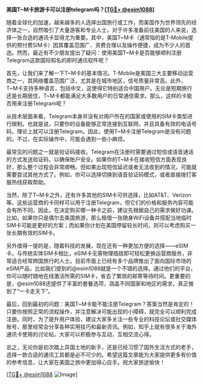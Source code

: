 **美国T~M卡旅游卡可以注册telegram吗？[[TG💪+ @esim1088](https://t.me/s/esim1088)]**

随着全球化的加速，越来越多的人选择出国旅行或工作，而美国作为世界领先的经济体之一，自然吸引了大量游客和专业人士。对于许多准备前往美国的人来说，选择一张合适的通讯卡显得尤为重要。其中，美国T~M卡（通常指的是T-Mobile提供的预付费SIM卡）因其覆盖范围广、资费合理以及操作便捷，成为不少人的首选。然而，最近有不少朋友提出了疑问：使用美国T~M卡是否能够顺利注册Telegram这款国际知名的即时通讯软件呢？

首先，让我们来了解一下T~M卡的基本情况。T-Mobile是美国三大主要移动运营商之一，其网络覆盖范围广泛，尤其是在城市地区，信号质量非常高。此外，T~M卡支持多种语言，包括中文，这使得它特别适合中国用户。无论是短期旅行还是长期居住，T~M卡都能满足大多数用户的日常通信需求。那么，这样的卡能否用来注册Telegram呢？

从技术层面来看，Telegram本身并没有对用户所在的国家或使用的SIM卡类型进行限制。也就是说，只要你的设备能够正常连接到互联网，并且具备有效的电话号码，理论上就可以注册Telegram。因此，使用T~M卡注册Telegram是没有问题的。不过，在实际操作中，可能会遇到一些小麻烦。

最常见的问题之一就是验证码接收。Telegram在注册时需要通过短信或语音通话的方式发送验证码，以确保账户安全。如果你的T~M卡在接收短信方面表现良好，那么整个过程会非常顺畅。但如果出现短信延迟或者无法收到的情况，可能就需要尝试其他方式了。例如，你可以选择切换到语音验证码模式，或者直接拨打客服热线获取帮助。

当然，除了T~M卡之外，还有许多其他的SIM卡可供选择，比如AT&T、Verizon等。这些运营商的卡同样可以用于注册Telegram，但它们的价格和服务内容可能会有所不同。因此，在决定购买哪一种卡之前，建议先根据自己的需求做好功课。比如，如果你只是偶尔去美国旅游，那么租借一张随身WiFi设备并搭配当地临时SIM卡可能是更好的方案；而如果你计划在美国停留较长时间，则可以考虑购买一张长期有效的SIM卡。

另外值得一提的是，随着科技的发展，现在还有一种更加方便的选择——eSIM卡。与传统实体SIM卡相比，eSIM卡无需物理插拔即可轻松更换运营商服务，非常适合经常跨国旅行的人士。目前市面上已经有多个品牌推出了面向国际市场的eSIM产品，比如我们提到的@esim1088就是一个不错的选择。通过他们的平台，你可以随时随地在线激活所需的SIM卡，省去了繁琐的邮寄等待时间。更重要的是，@esim1088还提供了丰富的套餐选项，涵盖不同国家和地区的需求，真正做到了“一卡走天下”。

最后，回到最初的问题：美国T~M卡能不能注册Telegram？答案当然是肯定的！只要你按照正常的流程操作，并注意解决可能出现的小障碍，就完全可以顺利完成注册。同时，为了提升用户体验，建议大家多关注一些专业的科技论坛或社交媒体账号，那里经常会分享各种实用技巧和最新资讯。例如，知乎上就有很多关于海外通讯卡使用的讨论帖，大家可以积极参与互动，互相交流心得。

总之，无论你是初次踏上异国土地的新手，还是已经习惯了国外生活方式的老手，选择一款合适的通讯工具都是必不可少的。希望这篇文章能为大家提供更多有价值的参考信息，让大家在美国之旅中更加得心应手。祝大家旅途愉快！

[[TG💪+ @esim1088](https://t.me/s/esim1088) ![Image](https://i.postimg.cc/4NQfJmqS/Snipaste-2025-05-13-00-14-12.png)]